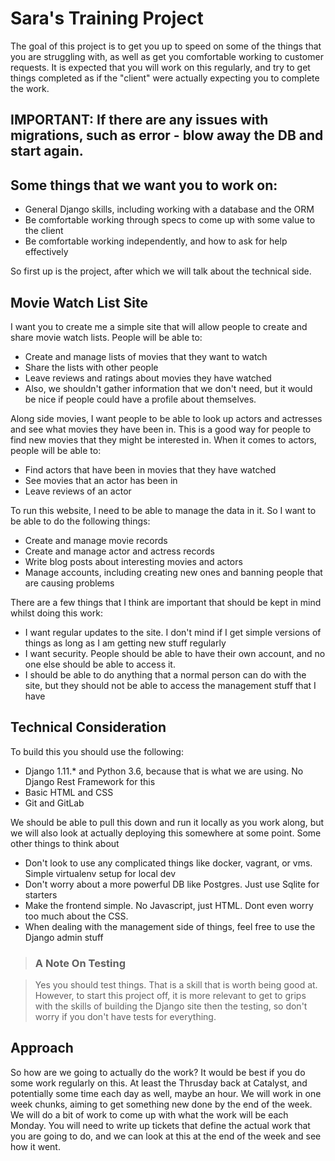 # Sara's Training Project

The goal of this project is to get you up to speed on some of the things that you are struggling with, as well as get you comfortable working to customer requests. It is expected that you will work on this regularly, and try to get things completed as if the "client" were actually expecting you to complete the work.

## IMPORTANT: If there are any issues with migrations, such as error - blow away the DB and start again.

## Some things that we want you to work on:

* General Django skills, including working with a database and the ORM
* Be comfortable working through specs to come up with some value to the client
* Be comfortable working independently, and how to ask for help effectively

So first up is the project, after which we will talk about the technical side.
## Movie Watch List Site

I want you to create me a simple site that will allow people to create and share movie watch lists. People will be able to:

* Create and manage lists of movies that they want to watch
* Share the lists with other people
* Leave reviews and ratings about movies they have watched
* Also, we shouldn't gather information that we don't need, but it would be nice if people could have a profile about themselves.

Along side movies, I want people to be able to look up actors and actresses and see what movies they have been in. This is a good way for people to find new movies that they might be interested in. When it comes to actors, people will be able to:

* Find actors that have been in movies that they have watched
* See movies that an actor has been in
* Leave reviews of an actor

To run this website, I need to be able to manage the data in it. So I want to be able to do the following things:

* Create and manage movie records
* Create and manage actor and actress records
* Write blog posts about interesting movies and actors
* Manage accounts, including creating new ones and banning people that are causing problems

There are a few things that I think are important that should be kept in mind whilst doing this work:

* I want regular updates to the site. I don't mind if I get simple versions of things as long as I am getting new stuff regularly
* I want security. People should be able to have their own account, and no one else should be able to access it.
* I should be able to do anything that a normal person can do with the site, but they should not be able to access the management stuff that I have

## Technical Consideration

To build this you should use the following:

* Django 1.11.* and Python 3.6, because that is what we are using. No Django Rest Framework for this
* Basic HTML and CSS
* Git and GitLab

We should be able to pull this down and run it locally as you work along, but we will also look at actually deploying this somewhere at some point. Some other things to think about

* Don't look to use any complicated things like docker, vagrant, or vms. Simple virtualenv setup for local dev
* Don't worry about a more powerful DB like Postgres. Just use Sqlite for starters
* Make the frontend simple. No Javascript, just HTML. Dont even worry too much about the CSS.
* When dealing with the management side of things, feel free to use the Django admin stuff

> ### A Note On Testing

> Yes you should test things. That is a skill that is worth being good at. However, to start this project off, it is more relevant to get to grips with the skills of building the Django site then the testing, so don't worry if you don't have tests for everything.

## Approach

So how are we going to actually do the work? It would be best if you do some work regularly on this. At least the Thrusday back at Catalyst, and potentially some time each day as well, maybe an hour. We will work in one week chunks, aiming to get something new done by the end of the week. We will do a bit of work to come up with what the work will be each Monday. You will need to write up tickets that define the actual work that you are going to do, and we can look at this at the end of the week and see how it went.
